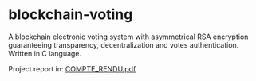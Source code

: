 # blockchain-voting
A blockchain electronic voting system with asymmetrical RSA encryption guaranteeing transparency, decentralization and votes authentication. Written in C language.

Project report in: [COMPTE_RENDU.pdf](https://github.com/aiuc/blockchain-voting/files/10303502/COMPTE_RENDU.pdf)

